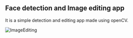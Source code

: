 ## Face detection and Image editing app

It is a simple detection and editing app made using openCV. 

![ImageEditing](https://user-images.githubusercontent.com/59787504/88873517-83d70900-d23c-11ea-91eb-bee83bd1349e.gif)
